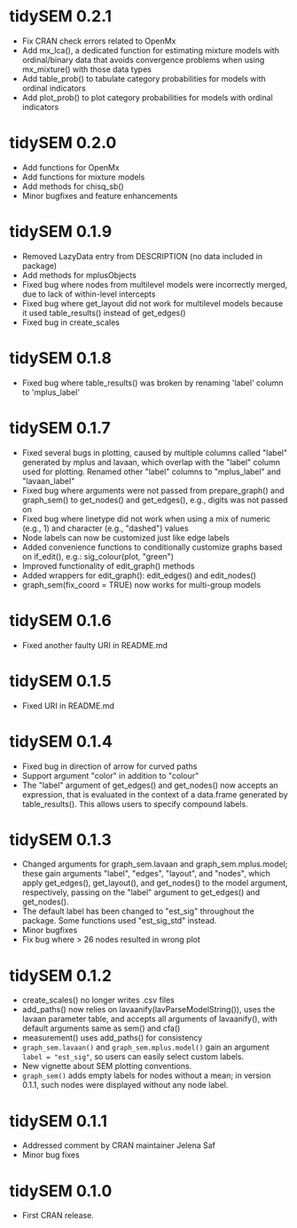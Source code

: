 # tidySEM 0.2.1

* Fix CRAN check errors related to OpenMx
* Add mx_lca(), a dedicated function for estimating mixture models with
  ordinal/binary data that avoids convergence problems when using mx_mixture()
  with those data types
* Add table_prob() to tabulate category probabilities for models with ordinal
  indicators
* Add plot_prob() to plot category probabilities for models with ordinal
  indicators

# tidySEM 0.2.0

* Add functions for OpenMx
* Add functions for mixture models
* Add methods for chisq_sb()
* Minor bugfixes and feature enhancements

# tidySEM 0.1.9

* Removed LazyData entry from DESCRIPTION (no data included in package)
* Add methods for mplusObjects
* Fixed bug where nodes from multilevel models were incorrectly merged, due to
  lack of within-level intercepts
* Fixed bug where get_layout did not work for multilevel models because it used
  table_results() instead of get_edges()
* Fixed bug in create_scales

# tidySEM 0.1.8

* Fixed bug where table_results() was broken by renaming 'label' column to
  'mplus_label'

# tidySEM 0.1.7

* Fixed several bugs in plotting, caused by multiple columns called "label" 
  generated by mplus and lavaan, which overlap with the "label" column used for
  plotting. Renamed other "label" columns to "mplus_label" and "lavaan_label"
* Fixed bug where arguments were not passed from prepare_graph() and graph_sem()
  to get_nodes() and get_edges(), e.g., digits was not passed on
* Fixed bug where linetype did not work when using a mix of numeric (e.g., 1) 
  and character (e.g., "dashed") values
* Node labels can now be customized just like edge labels
* Added convenience functions to conditionally customize graphs based on
  if_edit(), e.g.: sig_colour(plot, "green")
* Improved functionality of edit_graph() methods
* Added wrappers for edit_graph(): edit_edges() and edit_nodes()
* graph_sem(fix_coord = TRUE) now works for multi-group models

# tidySEM 0.1.6

* Fixed another faulty URI in README.md

# tidySEM 0.1.5

* Fixed URI in README.md

# tidySEM 0.1.4

* Fixed bug in direction of arrow for curved paths
* Support argument "color" in addition to "colour"
* The "label" argument of get_edges() and get_nodes() now accepts an expression,
  that is evaluated in the context of a data.frame generated by table_results().
  This allows users to specify compound labels.
  

# tidySEM 0.1.3

* Changed arguments for graph_sem.lavaan and graph_sem.mplus.model; these gain
  arguments "label", "edges", "layout", and "nodes",
  which apply get_edges(), get_layout(), and get_nodes() to the model argument,
  respectively, passing on the "label" argument to get_edges() and get_nodes().
* The default label has been changed to "est_sig" throughout the package. Some
  functions used "est_sig_std" instead.
* Minor bugfixes
* Fix bug where > 26 nodes resulted in wrong plot

# tidySEM 0.1.2

* create_scales() no longer writes .csv files
* add_paths() now relies on lavaanify(lavParseModelString()), uses the lavaan
  parameter table, and accepts all arguments of lavaanify(), with default
  arguments same as sem() and cfa()
* measurement() uses add_paths() for consistency
* `graph_sem.lavaan()` and `graph_sem.mplus.model()` gain an argument
  `label = "est_sig"`, so users can easily select custom labels.
* New vignette about SEM plotting conventions.
* `graph_sem()` adds empty labels for nodes without a mean; in version 0.1.1,
  such nodes were displayed without any node label.

# tidySEM 0.1.1

* Addressed comment by CRAN maintainer Jelena Saf
* Minor bug fixes

# tidySEM 0.1.0

* First CRAN release.
